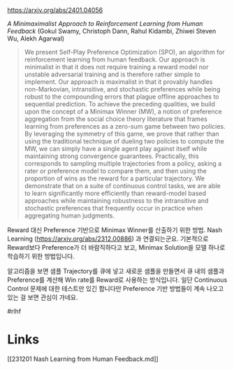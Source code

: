 https://arxiv.org/abs/2401.04056

*A Minimaximalist Approach to Reinforcement Learning from Human Feedback* (Gokul Swamy, Christoph Dann, Rahul Kidambi, Zhiwei Steven Wu, Alekh Agarwal)

> We present Self-Play Preference Optimization (SPO), an algorithm for reinforcement learning from human feedback. Our approach is minimalist in that it does not require training a reward model nor unstable adversarial training and is therefore rather simple to implement. Our approach is maximalist in that it provably handles non-Markovian, intransitive, and stochastic preferences while being robust to the compounding errors that plague offline approaches to sequential prediction. To achieve the preceding qualities, we build upon the concept of a Minimax Winner (MW), a notion of preference aggregation from the social choice theory literature that frames learning from preferences as a zero-sum game between two policies. By leveraging the symmetry of this game, we prove that rather than using the traditional technique of dueling two policies to compute the MW, we can simply have a single agent play against itself while maintaining strong convergence guarantees. Practically, this corresponds to sampling multiple trajectories from a policy, asking a rater or preference model to compare them, and then using the proportion of wins as the reward for a particular trajectory. We demonstrate that on a suite of continuous control tasks, we are able to learn significantly more efficiently than reward-model based approaches while maintaining robustness to the intransitive and stochastic preferences that frequently occur in practice when aggregating human judgments.

Reward 대신 Preference 기반으로 Minimax Winner를 산출하기 위한 방법. Nash Learning (https://arxiv.org/abs/2312.00886) 과 연결되는군요. 기본적으로 Reward보다 Preference가 더 바람직하다고 보고, Minimax Solution을 모델 하나로 학습하기 위한 방법입니다.

알고리즘을 보면 샘플 Trajectory를 큐에 넣고 새로운 샘플을 만들면서 큐 내의 샘플과 Preference를 계산해 Win rate를 Reward로 사용하는 방식입니다. 일단 Continuous Control 문제에 대한 테스트만 있긴 합니다만 Preference 기반 방법들이 계속 나오고 있는 걸 보면 관심이 가네요.

#rlhf

# Links

[[231201 Nash Learning from Human Feedback.md]]